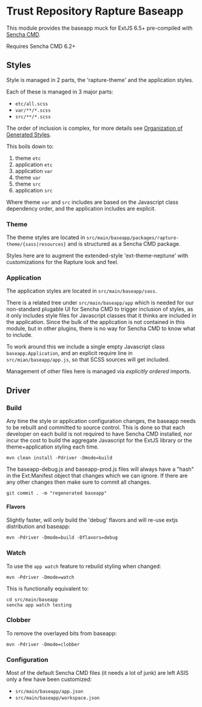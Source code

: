# Trust Repository Rapture Baseapp

This module provides the baseapp muck for ExtJS 6.5+ pre-compiled with
[Sencha CMD](https://docs.sencha.com/cmd/6.5.3/index.html).

Requires Sencha CMD 6.2+

## Styles

Style is managed in 2 parts, the 'rapture-theme' and the application styles.

Each of these is managed in 3 major parts:

* `etc/all.scss`
* `var/**/*.scss`
* `src/**/*.scss`

The order of inclusion is complex, for more details see 
[Organization of Generated Styles](http://docs.sencha.com/extjs/4.2.5/#!/guide/theming).

This boils down to:

1. theme `etc`
2. application `etc`
3. application `var`
4. theme `var`
5. theme `src`
6. application `src`

Where theme `var` and `src` includes are based on the Javascript class dependency order,
and the application includes are explicit.

### Theme

The theme styles are located in `src/main/baseapp/packages/rapture-theme/{sass|resources}` and is structured 
as a Sencha CMD package.

Styles here are to augment the extended-style 'ext-theme-neptune' with customizations for the Rapture look and feel.

### Application

The application styles are located in `src/main/baseapp/sass`.

There is a related tree under `src/main/baseapp/app` which is needed for our non-standard plugable UI for Sencha CMD
to trigger inclusion of styles, as it only includes style files for Javascript classes that it thinks are included 
in the application.  Since the bulk of the application is not contained in this module, but in other plugins,
there is no way for Sencha CMD to know what to include.

To work around this we include a single empty Javascript class `baseapp.Application`, 
and an explicit require line in `src/mian/baseapp/app.js`, so that SCSS sources will get included.

Management of other files here is managed via _explicitly ordered_ imports.

## Driver

### Build

Any time the style or application configuration changes, the baseapp needs to be rebuilt and committed to source control.
This is done so that each developer on each build is not required to have Sencha CMD installed, nor incur the cost to
build the aggregate Javascript for the ExtJS library or the theme+application styling each time.

    mvn clean install -Pdriver -Dmode=build

The baseapp-debug.js and baseapp-prod.js files will always have a "hash" in the Ext.Manifest object that changes which we can ignore.
If there are any other changes then make sure to commit all changes.

    git commit . -m "regenerated baseapp"

#### Flavors

Slightly faster, will only build the 'debug' flavors and will re-use extjs distribution and baseapp: 

    mvn -Pdriver -Dmode=build -Dflavors=debug

### Watch

To use the `app watch` feature to rebuild styling when changed: 

    mvn -Pdriver -Dmode=watch

This is functionally equivalent to:

    cd src/main/baseapp
    sencha app watch testing

### Clobber

To remove the overlayed bits from baseapp: 

    mvn -Pdriver -Dmode=clobber

### Configuration

Most of the default Sencha CMD files (it needs a lot of junk) are left ASIS only a few have been customized:

* `src/main/baseapp/app.json`
* `src/main/baseapp/workspace.json`

